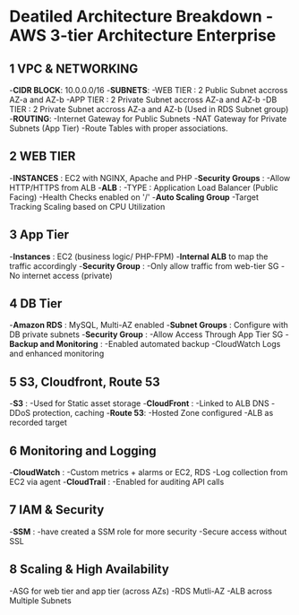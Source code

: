 # Deatiled Architecture Breakdown - AWS 3-tier Architecture Enterprise
## 1 VPC & NETWORKING
-**CIDR BLOCK**: 10.0.0.0/16
-**SUBNETS**:
 -WEB TIER : 2 Public Subnet accross AZ-a and AZ-b
 -APP TIER : 2 Private Subnet accross AZ-a and AZ-b
 -DB TIER : 2 Private Subnet accross AZ-a and AZ-b (Used in RDS Subnet group)
-**ROUTING**:
 -Internet Gateway for Public Subnets
 -NAT Gateway for Private Subnets (App Tier)
 -Route Tables with proper associations.

## 2 WEB TIER
-**INSTANCES** : EC2 with NGINX, Apache and PHP
-**Security Groups** : 
 -Allow HTTP/HTTPS from ALB
-**ALB** :
 -TYPE : Application Load Balancer (Public Facing)
 -Health Checks enabled on '/'
-**Auto Scaling Group**
 -Target Tracking Scaling based on CPU Utilization

## 3 App Tier
-**Instances** : EC2 (business logic/ PHP-FPM)
-**Internal ALB** to map the traffic accordingly 
-**Security Group** :
 -Only allow traffic from web-tier SG
 -No internet access (private)

## 4 DB Tier
-**Amazon RDS** : MySQL, Multi-AZ enabled
-**Subnet Groups** : Configure with DB private subnets
-**Security Group** :
 -Allow Access Through App Tier SG
-**Backup and Monitoring** :
 -Enabled automated backup
 -CloudWatch Logs and enhanced monitoring

## 5 S3, Cloudfront, Route 53
-**S3** :
 -Used for Static asset storage
-**CloudFront** :
 -Linked to ALB DNS
 -DDoS protection, caching
-**Route 53**:
 -Hosted Zone configured 
 -ALB as recorded target

## 6 Monitoring and Logging
-**CloudWatch** :
 -Custom metrics + alarms or EC2, RDS
 -Log collection from EC2 via agent
-**CloudTrail** :
 -Enabled for auditing API calls

## 7 IAM & Security
-**SSM** :
 -have created a SSM role for more security
 -Secure access without SSL

## 8 Scaling & High Availability
-ASG for web tier and app tier (across AZs)
-RDS Mutli-AZ
-ALB across Multiple Subnets
